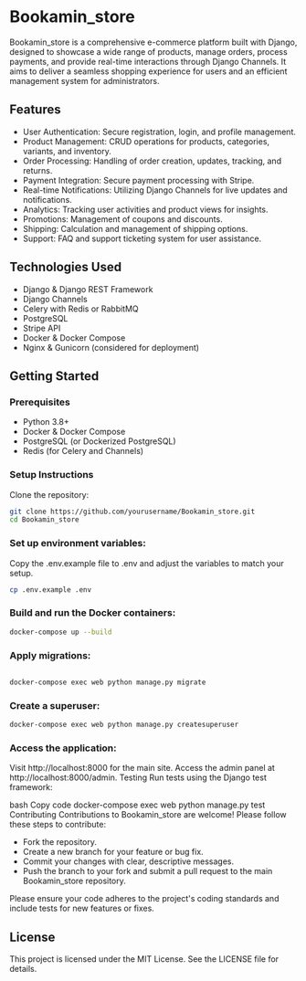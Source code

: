 # Bookamin_store
Bookamin_store is a comprehensive e-commerce platform built with Django, designed to showcase a wide range of products, manage orders, process payments, and provide real-time interactions through Django Channels. It aims to deliver a seamless shopping experience for users and an efficient management system for administrators.

## Features
- User Authentication: Secure registration, login, and profile management.
- Product Management: CRUD operations for products, categories, variants, and inventory.
- Order Processing: Handling of order creation, updates, tracking, and returns.
- Payment Integration: Secure payment processing with Stripe.
- Real-time Notifications: Utilizing Django Channels for live updates and notifications.
- Analytics: Tracking user activities and product views for insights.
- Promotions: Management of coupons and discounts.
- Shipping: Calculation and management of shipping options.
- Support: FAQ and support ticketing system for user assistance.
## Technologies Used
- Django & Django REST Framework
- Django Channels
- Celery with Redis or RabbitMQ
- PostgreSQL
- Stripe API
- Docker & Docker Compose
- Nginx & Gunicorn (considered for deployment)

## Getting Started
### Prerequisites
- Python 3.8+
- Docker & Docker Compose
- PostgreSQL (or Dockerized PostgreSQL)
- Redis (for Celery and Channels)
### Setup Instructions
Clone the repository:


```bash
git clone https://github.com/yourusername/Bookamin_store.git
cd Bookamin_store
```
### Set up environment variables:

Copy the .env.example file to .env and adjust the variables to match your setup.

```bash
cp .env.example .env
```
### Build and run the Docker containers:

```bash
docker-compose up --build
```
### Apply migrations:

```bash

docker-compose exec web python manage.py migrate
```
### Create a superuser:

```bash
docker-compose exec web python manage.py createsuperuser
```
### Access the application:

Visit http://localhost:8000 for the main site.
Access the admin panel at http://localhost:8000/admin.
Testing
Run tests using the Django test framework:

bash
Copy code
docker-compose exec web python manage.py test
Contributing
Contributions to Bookamin_store are welcome! Please follow these steps to contribute:

- Fork the repository.
- Create a new branch for your feature or bug fix.
- Commit your changes with clear, descriptive messages.
- Push the branch to your fork and submit a pull request to the main Bookamin_store repository.

Please ensure your code adheres to the project's coding standards and include tests for new features or fixes.

## License
This project is licensed under the MIT License. See the LICENSE file for details.